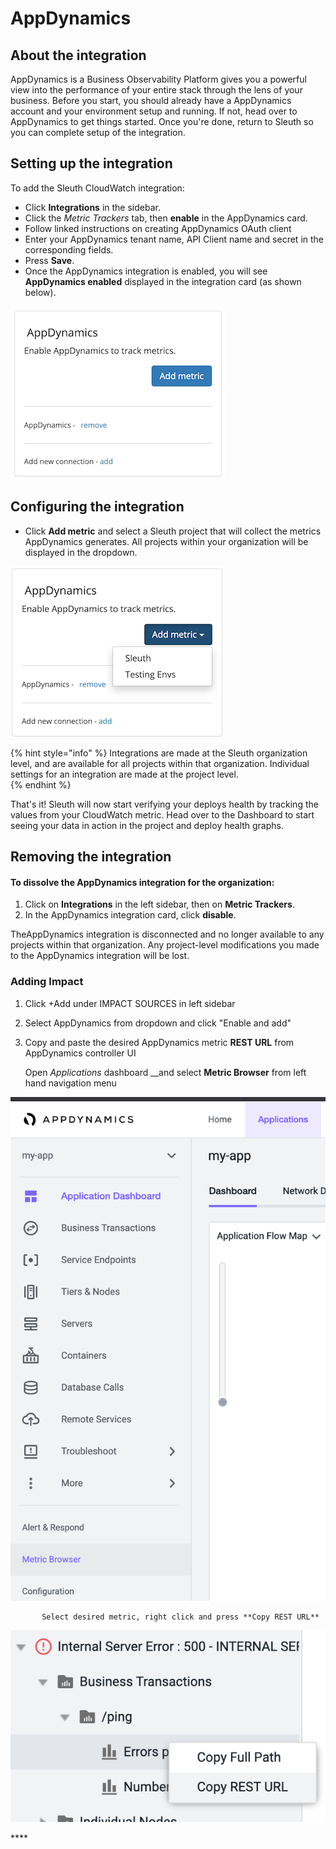 # AppDynamics

## About the integration

AppDynamics is a Business Observability Platform gives you a powerful view into the performance of your entire stack through the lens of your business. Before you start, you should already have a AppDynamics account and your environment setup and running. If not, head over to AppDynamics to get things started. Once you're done, return to Sleuth so you can complete setup of the integration. 

## Setting up the integration

To add the Sleuth CloudWatch integration:

* Click **Integrations** in the sidebar.
* Click the _Metric Trackers_ tab, then **enable** in the AppDynamics card.
* Follow linked instructions on creating AppDynamics OAuth client
* Enter your AppDynamics tenant name, API Client name and secret in the corresponding fields. 
* Press **Save**. 
* Once the AppDynamics integration is enabled, you will see **AppDynamics enabled** displayed in the integration card \(as shown below\). 

![](../../../.gitbook/assets/image%20%286%29.png)

## Configuring the integration

* Click **Add metric** and select a Sleuth project that will collect the metrics AppDynamics generates. All projects within your organization will be displayed in the dropdown. 

![](../../../.gitbook/assets/screenshot-2021-04-12-at-14.24.43.png)

{% hint style="info" %}
Integrations are made at the Sleuth organization level, and are available for all projects within that organization. Individual settings for an integration are made at the project level.  
{% endhint %}

That's it! Sleuth will now start verifying your deploys health by tracking the values from your CloudWatch metric. Head over to the Dashboard to start seeing your data in action in the project and deploy health graphs.

## Removing the integration

#### To dissolve the AppDynamics integration for the organization: 

1. Click on **Integrations** in the left sidebar, then on **Metric Trackers**. 
2. In the AppDynamics integration card, click **disable**.

TheAppDynamics integration is disconnected and no longer available to any projects within that organization. Any project-level modifications you made to the AppDynamics integration will be lost.



### Adding Impact

1. Click +Add under IMPACT SOURCES in left sidebar
2. Select AppDynamics from dropdown and click "Enable and add"
3. Copy and paste the desired AppDynamics metric **REST URL** from AppDynamics controller UI

   Open _Applications_ dashboard __and select **Metric Browser** from left hand navigation menu

![](../../../.gitbook/assets/image%20%281%29.png)

           Select desired metric, right click and press **Copy REST URL**

![](../../../.gitbook/assets/image%20%287%29.png)



\*\*\*\*

